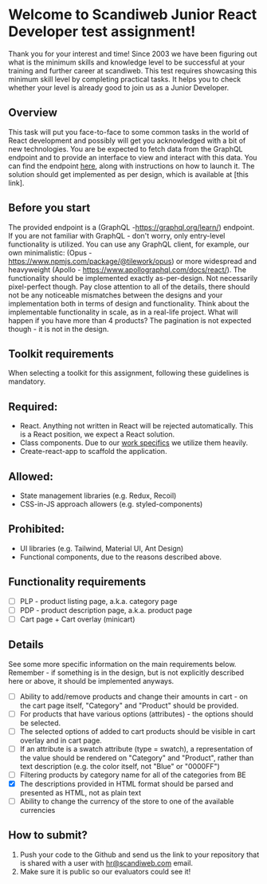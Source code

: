 # Welcome to Scandiweb Junior React Developer test assignment!

Thank you for your interest and time! Since 2003 we have been figuring out what is the minimum skills and knowledge level to be successful at your training and further career at scandiweb.
This test requires showcasing this minimum skill level by completing practical tasks. It helps you to check whether your level is already good to join us as a Junior Developer.

## Overview
This task will put you face-to-face to some common tasks in the world of React development and possibly will get you acknowledged with a bit of new technologies.
You are be expected to fetch data from the GraphQL endpoint and to provide an interface to view and interact with this data. You can find the endpoint [here](https://github.com/scandiweb/junior-react-endpoint), along with instructions on how to launch it.
The solution should get implemented as per design, which is available at [this link].

## Before you start
The provided endpoint is a (GraphQL -https://graphql.org/learn/) endpoint. If you are not familiar with GraphQL - don't worry, only entry-level functionality is utilized. You can use any GraphQL client, for example, our own minimalistic: 
(Opus - https://www.npmjs.com/package/@tilework/opus) or more widespread and heavyweight (Apollo - https://www.apollographql.com/docs/react/).
The functionality should be implemented exactly as-per-design. Not necessarily pixel-perfect though. Pay close attention to all of the details, there should not be any noticeable mismatches between the designs and your implementation both in terms of design and functionality.
Think about the implementable functionality in scale, as in a real-life project. What will happen if you have more than 4 products? The pagination is not expected though - it is not in the design.

## Toolkit requirements
When selecting a toolkit for this assignment, following these guidelines is mandatory.

## Required:
- React. Anything not written in React will be rejected automatically. This is a React position, we expect a React solution.
- Class components. Due to our [work specifics](https://docs.scandipwa.com/stack/override-mechanism/extending-javascript) we utilize them heavily.
- Create-react-app to scaffold the application.

## Allowed:
- State management libraries (e.g. Redux, Recoil)
- CSS-in-JS approach allowers (e.g. styled-components)

## Prohibited:
- UI libraries (e.g. Tailwind, Material UI, Ant Design)
- Functional components, due to the reasons described above.

## Functionality requirements
- [ ] PLP - product listing page, a.k.a. category page
- [ ] PDP - product description page, a.k.a. product page
- [ ] Cart page + Cart overlay (minicart)

## Details
See some more specific information on the main requirements below. Remember - if something is in the design, but is not explicitly described here or above, it should be implemented anyways.
- [ ] Ability to add/remove products and change their amounts in cart - on the cart page itself, "Category" and "Product" should be provided.
- [ ] For products that have various options (attributes) - the options should be selected.
- [ ] The selected options of added to cart products should be visible in cart overlay and in cart page.
- [ ] If an attribute is a swatch attribute (type = swatch), a representation of the value should be rendered on "Category" and "Product", rather than text description (e.g. the color itself, not "Blue" or "0000FF")
- [ ] Filtering products by category name for all of the categories from BE
- [x] The descriptions provided in HTML format should be parsed and presented as HTML, not as plain text
- [ ] Ability to change the currency of the store to one of the available currencies

## How to submit?
1. Push your code to the Github and send us the link to your repository that is shared with a user with hr@scandiweb.com email.
2. Make sure it is public so our evaluators could see it!